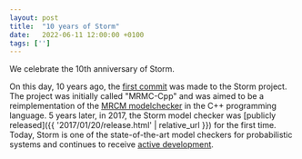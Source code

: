 ```yaml
---
layout: post
title:  "10 years of Storm"
date:   2022-06-11 12:00:00 +0100
tags: ['']
---
```


We celebrate the 10th anniversary of Storm.
<!--more-->

On this day, 10 years ago, the [first commit](https://github.com/moves-rwth/storm/commit/9da2eaf3d1c5ec647788c9c341135e99f35c5314) was made to the Storm project.
The project was initially called "MRMC-Cpp" and was aimed to be a reimplementation of the [MRCM modelchecker](http://www.mrmc-tool.org/) in the C++ programming language.
5 years later, in 2017, the Storm model checker was [publicly released]({{ '2017/01/20/release.html' | relative_url }}) for the first time.
Today, Storm is one of the state-of-the-art model checkers for probabilistic systems and continues to receive [active development](https://github.com/moves-rwth/storm/graphs/contributors).
